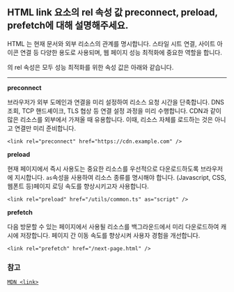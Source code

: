 ## HTML link 요소의 rel 속성 값 preconnect, preload, prefetch에 대해 설명해주세요.


HTML <link>는 현재 문서와 외부 리소스의 관계를 명시합니다. 스타일 시트 연결, 사이트 아이콘 연결 등 다양한 용도로 사용되며, 웹 페이지 성능 최적화에 중요한 역할을 합니다.

<link>의 rel 속성은 모두 성능 최적화를 위한 속성 값은 아래와 같습니다.

* * *

**preconnect** 

브라우저가 외부 도메인과 연결을 미리 설정하여 리소스 요청 시간을 단축합니다.
DNS 조회, TCP 핸드셰이크, TLS 협상 등 연결 설정 과정을 미리 수행합니다. 
CDN과 같이 많은 리소스를 외부에서 가져올 때 유용합니다. 이때, 리소스 자체를 로드하는 것은 아니고 연결만 미리 준비합니다.

```
<link rel="preconnect" href="https://cdn.example.com" />
```

**preload**

현재 페이지에서 즉시 사용도는 중요한 리소스를 우선적으로 다운로드하도록 브라우저에 지시합니다.
`as`속성을 사용하여 리소스 종류를 명시해야 합니다. (Javascript, CSS, 웹폰트 등)페이지 로딩 속도를 향상시키고자 사용합니다.
```
<link rel="preload" href="/utils/common.ts" as="script" />
```

**prefetch**

다음 방문할 수 있는 페이지에서 사용될 리소스를 백그라운드에서 미리 다운로드하여 캐시에 저장합니다.
페이지 간 이동 속도를 향상시켜 사용자 경험을 개선합니다.
```
<link rel="prefetch" href="/next-page.html" />
```


### 참고
[`MDN <link>`](https://developer.mozilla.org/ko/docs/Web/HTML/Element/link)

